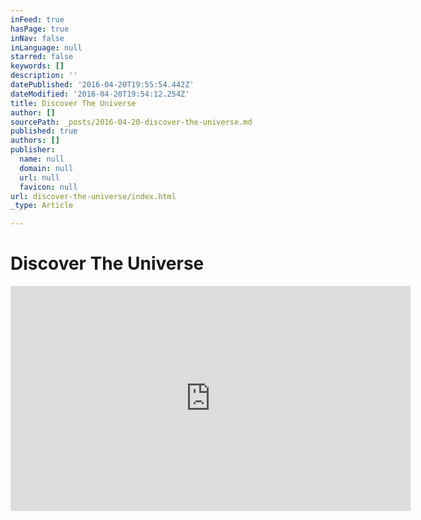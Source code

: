 ```yaml
---
inFeed: true
hasPage: true
inNav: false
inLanguage: null
starred: false
keywords: []
description: ''
datePublished: '2016-04-20T19:55:54.442Z'
dateModified: '2016-04-20T19:54:12.254Z'
title: Discover The Universe
author: []
sourcePath: _posts/2016-04-20-discover-the-universe.md
published: true
authors: []
publisher:
  name: null
  domain: null
  url: null
  favicon: null
url: discover-the-universe/index.html
_type: Article

---
```

# Discover The Universe

<iframe width="640" height="360" src="https://www.youtube.com/embed/HiN6Ag5-DrU" frameborder="0" allowfullscreen="" style=""></iframe>